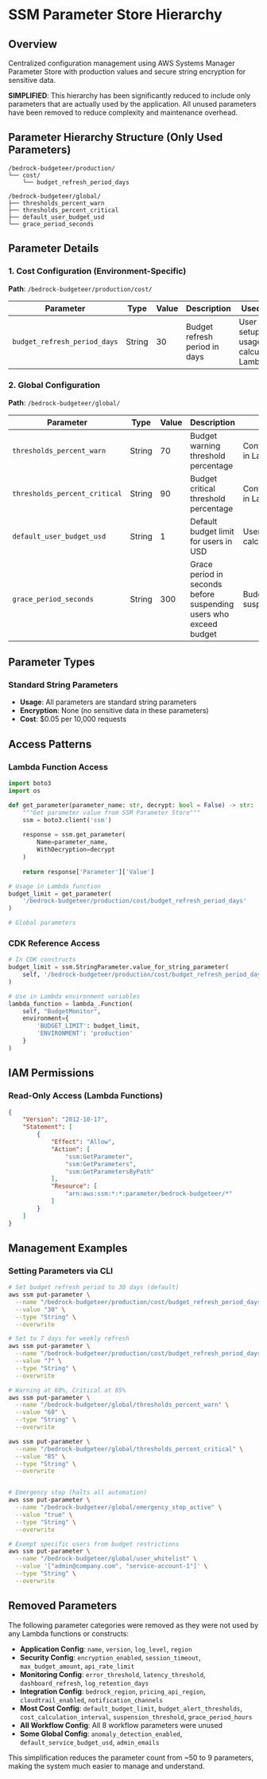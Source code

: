 # SSM Parameter Store Hierarchy

## Overview
Centralized configuration management using AWS Systems Manager Parameter Store with production values and secure string encryption for sensitive data.

**SIMPLIFIED**: This hierarchy has been significantly reduced to include only parameters that are actually used by the application. All unused parameters have been removed to reduce complexity and maintenance overhead.

## Parameter Hierarchy Structure (Only Used Parameters)

```
/bedrock-budgeteer/production/
└── cost/
    └── budget_refresh_period_days

/bedrock-budgeteer/global/
├── thresholds_percent_warn
├── thresholds_percent_critical
├── default_user_budget_usd
└── grace_period_seconds
```

## Parameter Details

### 1. Cost Configuration (Environment-Specific)
**Path**: `/bedrock-budgeteer/production/cost/`

| Parameter | Type | Value | Description | Used By |
|-----------|------|-------|-------------|---------|
| `budget_refresh_period_days` | String | 30 | Budget refresh period in days | User setup & usage calculator Lambdas |

### 2. Global Configuration  
**Path**: `/bedrock-budgeteer/global/`

| Parameter | Type | Value | Description | Used By |
|-----------|------|-------|-------------|---------|
| `thresholds_percent_warn` | String | 70 | Budget warning threshold percentage | ConfigurationManager in Lambdas |
| `thresholds_percent_critical` | String | 90 | Budget critical threshold percentage | ConfigurationManager in Lambdas |
| `default_user_budget_usd` | String | 1 | Default budget limit for users in USD | User setup and usage calculator Lambdas |
| `grace_period_seconds` | String | 300 | Grace period in seconds before suspending users who exceed budget | Budget monitor and suspension workflows |

## Parameter Types

### Standard String Parameters
- **Usage**: All parameters are standard string parameters
- **Encryption**: None (no sensitive data in these parameters)
- **Cost**: $0.05 per 10,000 requests

## Access Patterns

### Lambda Function Access
```python
import boto3
import os

def get_parameter(parameter_name: str, decrypt: bool = False) -> str:
    """Get parameter value from SSM Parameter Store"""
    ssm = boto3.client('ssm')
    
    response = ssm.get_parameter(
        Name=parameter_name,
        WithDecryption=decrypt
    )
    
    return response['Parameter']['Value']

# Usage in Lambda function
budget_limit = get_parameter(
    '/bedrock-budgeteer/production/cost/budget_refresh_period_days'
)

# Global parameters
```

### CDK Reference Access
```python
# In CDK constructs
budget_limit = ssm.StringParameter.value_for_string_parameter(
    self, '/bedrock-budgeteer/production/cost/budget_refresh_period_days'
)

# Use in Lambda environment variables
lambda_function = lambda_.Function(
    self, "BudgetMonitor",
    environment={
        'BUDGET_LIMIT': budget_limit,
        'ENVIRONMENT': 'production'
    }
)
```

## IAM Permissions

### Read-Only Access (Lambda Functions)
```json
{
    "Version": "2012-10-17",
    "Statement": [
        {
            "Effect": "Allow",
            "Action": [
                "ssm:GetParameter",
                "ssm:GetParameters",
                "ssm:GetParametersByPath"
            ],
            "Resource": [
                "arn:aws:ssm:*:*:parameter/bedrock-budgeteer/*"
            ]
        }
    ]
}
```

## Management Examples

### Setting Parameters via CLI
```bash
# Set budget refresh period to 30 days (default)
aws ssm put-parameter \
  --name "/bedrock-budgeteer/production/cost/budget_refresh_period_days" \
  --value "30" \
  --type "String" \
  --overwrite

# Set to 7 days for weekly refresh
aws ssm put-parameter \
  --name "/bedrock-budgeteer/production/cost/budget_refresh_period_days" \
  --value "7" \
  --type "String" \
  --overwrite

# Warning at 60%, Critical at 85%
aws ssm put-parameter \
  --name "/bedrock-budgeteer/global/thresholds_percent_warn" \
  --value "60" \
  --type "String" \
  --overwrite

aws ssm put-parameter \
  --name "/bedrock-budgeteer/global/thresholds_percent_critical" \
  --value "85" \
  --type "String" \
  --overwrite


# Emergency stop (halts all automation)
aws ssm put-parameter \
  --name "/bedrock-budgeteer/global/emergency_stop_active" \
  --value "true" \
  --type "String" \
  --overwrite

# Exempt specific users from budget restrictions
aws ssm put-parameter \
  --name "/bedrock-budgeteer/global/user_whitelist" \
  --value '["admin@company.com", "service-account-1"]' \
  --type "String" \
  --overwrite
```

## Removed Parameters

The following parameter categories were removed as they were not used by any Lambda functions or constructs:

- **Application Config**: `name`, `version`, `log_level`, `region`
- **Security Config**: `encryption_enabled`, `session_timeout`, `max_budget_amount`, `api_rate_limit`  
- **Monitoring Config**: `error_threshold`, `latency_threshold`, `dashboard_refresh`, `log_retention_days`
- **Integration Config**: `bedrock_region`, `pricing_api_region`, `cloudtrail_enabled`, `notification_channels`
- **Most Cost Config**: `default_budget_limit`, `budget_alert_thresholds`, `cost_calculation_interval`, `suspension_threshold`, `grace_period_hours`
- **All Workflow Config**: All 8 workflow parameters were unused
- **Some Global Config**: `anomaly_detection_enabled`, `default_service_budget_usd`, `admin_emails`

This simplification reduces the parameter count from ~50 to 9 parameters, making the system much easier to manage and understand.